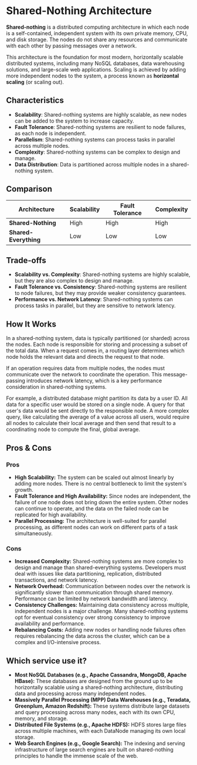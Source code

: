 # Shared-Nothing Architecture



**Shared-nothing** is a distributed computing architecture in which each node is a self-contained, independent system with its own private memory, CPU, and disk storage. The nodes do not share any resources and communicate with each other by passing messages over a network.

This architecture is the foundation for most modern, horizontally scalable distributed systems, including many NoSQL databases, data warehousing solutions, and large-scale web applications. Scaling is achieved by adding more independent nodes to the system, a process known as **horizontal scaling** (or scaling out).

## Characteristics

- **Scalability**: Shared-nothing systems are highly scalable, as new nodes can be added to the system to increase capacity.
- **Fault Tolerance**: Shared-nothing systems are resilient to node failures, as each node is independent.
- **Parallelism**: Shared-nothing systems can process tasks in parallel across multiple nodes.
- **Complexity**: Shared-nothing systems can be complex to design and manage.
- **Data Distribution**: Data is partitioned across multiple nodes in a shared-nothing system.

## Comparison

| Architecture | Scalability | Fault Tolerance | Complexity |
|---|---|---|---|
| **Shared-Nothing** | High | High | High |
| **Shared-Everything** | Low | Low | Low |

## Trade-offs

- **Scalability vs. Complexity**: Shared-nothing systems are highly scalable, but they are also complex to design and manage.
- **Fault Tolerance vs. Consistency**: Shared-nothing systems are resilient to node failures, but they may provide weaker consistency guarantees.
- **Performance vs. Network Latency**: Shared-nothing systems can process tasks in parallel, but they are sensitive to network latency.

## How It Works

In a shared-nothing system, data is typically partitioned (or sharded) across the nodes. Each node is responsible for storing and processing a subset of the total data. When a request comes in, a routing layer determines which node holds the relevant data and directs the request to that node.

If an operation requires data from multiple nodes, the nodes must communicate over the network to coordinate the operation. This message-passing introduces network latency, which is a key performance consideration in shared-nothing systems.

For example, a distributed database might partition its data by a user ID. All data for a specific user would be stored on a single node. A query for that user's data would be sent directly to the responsible node. A more complex query, like calculating the average of a value across all users, would require all nodes to calculate their local average and then send that result to a coordinating node to compute the final, global average.

## Pros & Cons

### Pros

-   **High Scalability:** The system can be scaled out almost linearly by adding more nodes. There is no central bottleneck to limit the system's growth.
-   **Fault Tolerance and High Availability:** Since nodes are independent, the failure of one node does not bring down the entire system. Other nodes can continue to operate, and the data on the failed node can be replicated for high availability.
-   **Parallel Processing:** The architecture is well-suited for parallel processing, as different nodes can work on different parts of a task simultaneously.

### Cons

-   **Increased Complexity:** Shared-nothing systems are more complex to design and manage than shared-everything systems. Developers must deal with issues like data partitioning, replication, distributed transactions, and network latency.
-   **Network Overhead:** Communication between nodes over the network is significantly slower than communication through shared memory. Performance can be limited by network bandwidth and latency.
-   **Consistency Challenges:** Maintaining data consistency across multiple, independent nodes is a major challenge. Many shared-nothing systems opt for eventual consistency over strong consistency to improve availability and performance.
-   **Rebalancing Costs:** Adding new nodes or handling node failures often requires rebalancing the data across the cluster, which can be a complex and I/O-intensive process.

## Which service use it?

-   **Most NoSQL Databases (e.g., Apache Cassandra, MongoDB, Apache HBase):** These databases are designed from the ground up to be horizontally scalable using a shared-nothing architecture, distributing data and processing across many independent nodes.
-   **Massively Parallel Processing (MPP) Data Warehouses (e.g., Teradata, Greenplum, Amazon Redshift):** These systems distribute large datasets and query processing across many nodes, each with its own CPU, memory, and storage.
-   **Distributed File Systems (e.g., Apache HDFS):** HDFS stores large files across multiple machines, with each DataNode managing its own local storage.
-   **Web Search Engines (e.g., Google Search):** The indexing and serving infrastructure of large search engines are built on shared-nothing principles to handle the immense scale of the web.
